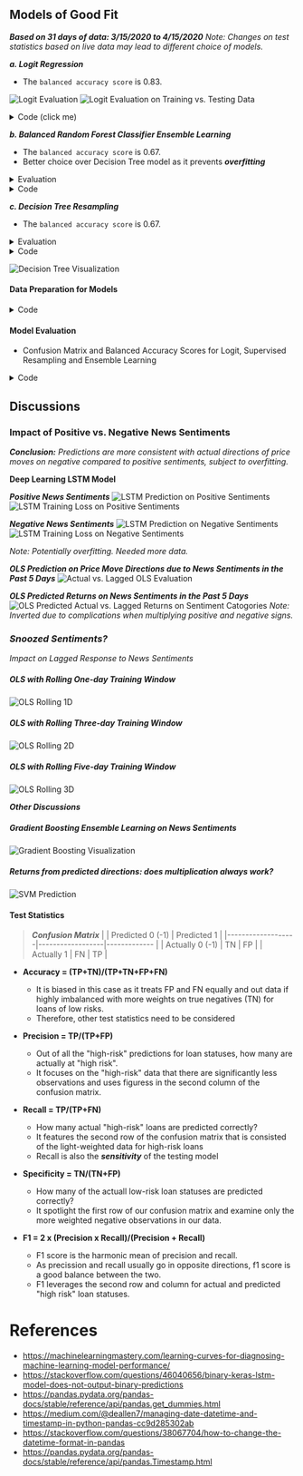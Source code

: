 
## Models of Good Fit
_**Based on 31 days of data: 3/15/2020 to 4/15/2020**_
_Note: Changes on test statistics based on live data may lead to different choice of models._

_**a. Logit Regression**_
* The `balanced accuracy score` is 0.83.

![Logit Evaluation](Images/dis_logit_evaluation.png)
![Logit Evaluation on Training vs. Testing Data](Images/dis_logit_eval_train_test.png)

<details><summary>
Code (click me)
</summary>

```python
# ********* MODEL FITTING *************
   # --------- Loigt -----------
   # --------Start-------------
   
M = 'Logit'
from sklearn import linear_model 
lm = linear_model.LogisticRegression(C = 1e5)
lm.fit(X_train, y_train)
lm_pred = lm.predict(X_test)


  # --------- Logit ------------
   # ---------End -------------

```
</details>


_**b. Balanced Random Forest Classifier Ensemble Learning**_
* The `balanced accuracy score` is 0.67.
* Better choice over Decision Tree model as it prevents _**overfitting**_
<details><summary>
Evaluation
</summary>

![Balanced Random Forest Evaluation](Images/dis_brf_evaluation.png)

</details>

<details><summary>
Code
</summary>

```python

# ********* MODEL FITTING *************
   # -----Balanced Random Forest -------
   # --------Start-------------

# Resample the training data with the RandomOversampler
# fit Random Forest Classifier
from imblearn.ensemble import BalancedRandomForestClassifier
brf = BalancedRandomForestClassifier(n_estimators=100, random_state=42)
brf.fit(X_train, y_train)
brf_pred = brf.predict(X_test)

   # --- Balanced Random Forest --------
   # --------End-------------

```
</details>



_**c. Decision Tree Resampling**_
* The `balanced accuracy score` is 0.67.

<details><summary>
Evaluation
</summary>

![Decision Tree Evaluation](Images/dis_dicision_tree_evaluation.png)

</details>

<details><summary>
Code
</summary>

```python

# ********* MODEL FITTING *************
   # ----- Decision Tree -------
   # --------Start-------------

from sklearn import tree
# Needed for decision tree visualization
import pydotplus
from IPython.display import Image

# Creating the decision tree classifier instance
model_tree = tree.DecisionTreeClassifier()
# Fitting the model
model_tree = model_tree.fit(X_train, y_train)
# Making predictions using the testing data
tree_pred = model_tree.predict(X_test)

  # --- Decision Tree --------
   # --------End-------------

```

</details>


![Decision Tree Visualization](Images/DIS_1d_decision_tree_updated.png)


#### Data Preparation for Models

<details><summary>
Code 
</summary>

```python

# Creating training and testing data sets
from sklearn.model_selection import train_test_split
X_train, X_test, y_train, y_test = train_test_split(X, y, test_size = 0.3, shuffle=False, random_state=42) 

# For neural network sequential, LSTM and ensemble learning
#Create the StandardScaler instance
scaler = StandardScaler()
# Fit the Standard Scaler with the training data
X_scaler = scaler.fit(X_train)

# Scale the training data - only scale X_train and X_test data 
X_train_scaled = X_scaler.transform(X_train)
X_test_scaled = X_scaler.transform(X_test)


# Creating validation data sets for deep learning on neural network model training
from sklearn.model_selection import train_test_split
X_train, X_val, y_train, y_val = train_test_split(X_train, y_train, test_size = 0.3, shuffle=False) 


```
</details>

#### Model Evaluation

* Confusion Matrix and Balanced Accuracy Scores for Logit, Supervised Resampling and Ensemble Learning

<details><summary>
Code
</summary>


```python
# Score the accuracy
print("Training vs. Testing - Logit")
print(f"Training Data Score: {lm.score(X_train, y_train):,.04f}")
print(f"Testing Data Score: {lm.score(X_test, y_test):,.04f}")

# Evaluating the Logit model in a nicer format
# Calculating the confusion matrix
cm_lm = confusion_matrix(y_test, lm_pred)
cm_lm_df = pd.DataFrame(
    cm_lm, index=["Actual -1", "Actual 1"], columns=["Predicted -1", "Predicted 1"]
)
# Calculating the accuracy score
acc_lm_score = balanced_accuracy_score(y_test, lm_pred)

# Displaying results
print("Confusion Matrix - Logit")
display(cm_lm_df)
print(f"Balanced Accuracy Score : {acc_lm_score:,.04f}")
print("Classification Report - Logit")
print(classification_report(y_test, lm_pred))

```
</details>


## **Discussions** 

### **Impact of Positive vs. Negative News Sentiments**

_**Conclusion:** Predictions are more consistent with actual directions of price moves on negative compared to positive sentiments, subject to overfitting._

**Deep Learning LSTM Model**

_**Positive News Sentiments**_
![LSTM Prediction on Positive Sentiments](Images/DIS_positive_lstm.png)
![LSTM Training Loss on Positive Sentiments](Images/DIS_loss_positive_sentiments_lstm.png)

_**Negative News Sentiments**_
![LSTM Prediction on Negative Sentiments](Images/DIS_lstm_negative.png)
![LSTM Training Loss on Negative Sentiments](Images/DIS_loss_negative_lstm.png)

_Note: Potentially overfitting. Needed more data._

_**OLS Prediction on Price Move Directions due to News Sentiments in the Past 5 Days**_
![Actual vs. Lagged OLS Evaluation](Images/actual_vs_outofsample_OLS_news_5d_DIS_1d_5dnews.png)

_**OLS Predicted Returns on News Sentiments in the Past 5 Days**_
![OLS Predicted Actual vs. Lagged Returns on Sentiment Catogories ](Images/actual_vs_outofsample_OLS_news_5d_DIS_1d_return_5dnews.png)
_Note: Inverted due to complications when multiplying positive and negative signs._

### _**Snoozed Sentiments?**_
_Impact on Lagged Response to News Sentiments_

##### **OLS with Rolling One-day Training Window**

![OLS Rolling 1D](Images/actual_vs_outofsample_ols_DIS_1d.png)

##### **OLS with Rolling Three-day Training Window**

![OLS Rolling 2D](Images/actual_vs_outofsample_ols_DIS_3d.png)

##### **OLS with Rolling Five-day Training Window**

![OLS Rolling 3D](Images/actual_vs_outofsample_OLS_DIS_5d.png)



_**Other Discussions**_

##### **Gradient Boosting Ensemble Learning on News Sentiments**

![Gradient Boosting Visualization](Images/DIS_GradientBoosting_tree_1_updated.png)

##### **Returns from predicted directions: does multiplication always work?**

![SVM Prediction](Images/actual_vs_outofsample_SVM_DIS_1d.png)


#### Test Statistics

> _**Confusion Matrix**_
> |                   | Predicted 0 (-1) | Predicted 1  |
> |-------------------|------------------|------------- |
> |  Actually 0 (-1)  |      TN          |     FP       |
> |  Actually 1       |      FN          |     TP       |

* **Accuracy = (TP+TN)/(TP+TN+FP+FN)** 
    * It is biased in this case as it treats FP and FN equally and out data if highly imbalanced with more weights on true negatives (TN) for loans of low risks. 
    * Therefore, other test statistics need to be considered

* **Precision = TP/(TP+FP)**
    * Out of all the "high-risk" predictions for loan statuses, how many are actually at "high risk".
    * It focuses on the "high-risk" data that there are significantly less observations and uses figuress in the second column of the confusion matrix.

* **Recall = TP/(TP+FN)**
    * How many actual "high-risk" loans are predicted correctly?
    * It features the second row of the confusion matrix that is consisted of the light-weighted data for high-risk loans
    * Recall is also the _**sensitivity**_ of the testing model

* **Specificity = TN/(TN+FP)**
    * How many of the actuall low-risk loan statuses are predicted correctly?
    * It spotlight the first row of our confusion matrix and examine only the more weighted negative observations in our data.

* **F1 = 2 x (Precision x Recall)/(Precision + Recall)**
    * F1 score is the harmonic mean of precision and recall.
    * As precission and recall usually go in opposite directions, f1 score is a good balance between the two.
    * F1 leverages the second row and column for actual and predicted "high risk" loan statuses.



# References
* https://machinelearningmastery.com/learning-curves-for-diagnosing-machine-learning-model-performance/
* https://stackoverflow.com/questions/46040656/binary-keras-lstm-model-does-not-output-binary-predictions
* https://pandas.pydata.org/pandas-docs/stable/reference/api/pandas.get_dummies.html
* https://medium.com/@deallen7/managing-date-datetime-and-timestamp-in-python-pandas-cc9d285302ab
* https://stackoverflow.com/questions/38067704/how-to-change-the-datetime-format-in-pandas
* https://pandas.pydata.org/pandas-docs/stable/reference/api/pandas.Timestamp.html
